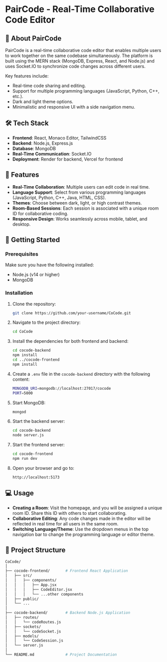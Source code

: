# PairCode - Real-Time Collaborative Code Editor

## 📖 About PairCode

PairCode is a real-time collaborative code editor that enables multiple users to work together on the same codebase simultaneously. The platform is built using the MERN stack (MongoDB, Express, React, and Node.js) and uses Socket.IO to synchronize code changes across different users.

Key features include:
- Real-time code sharing and editing.
- Support for multiple programming languages (JavaScript, Python, C++, etc.).
- Dark and light theme options.
- Minimalistic and responsive UI with a side navigation menu.

## 🛠️ Tech Stack

- **Frontend**: React, Monaco Editor, TailwindCSS
- **Backend**: Node.js, Express.js
- **Database**: MongoDB
- **Real-Time Communication**: Socket.IO
- **Deployment**: Render for backend, Vercel for frontend

## 🎯 Features

- **Real-Time Collaboration**: Multiple users can edit code in real time.
- **Language Support**: Select from various programming languages (JavaScript, Python, C++, Java, HTML, CSS).
- **Themes**: Choose between dark, light, or high contrast themes.
- **Room-Based Sessions**: Each session is associated with a unique room ID for collaborative coding.
- **Responsive Design**: Works seamlessly across mobile, tablet, and desktop.

## 🚀 Getting Started

### Prerequisites

Make sure you have the following installed:
- Node.js (v14 or higher)
- MongoDB

### Installation

1. Clone the repository:
    ```bash
    git clone https://github.com/your-username/CoCode.git
    ```

2. Navigate to the project directory:
    ```bash
    cd CoCode
    ```

3. Install the dependencies for both frontend and backend:
    ```bash
    cd cocode-backend
    npm install
    cd ../cocode-frontend
    npm install
    ```

4. Create a `.env` file in the `cocode-backend` directory with the following content:
    ```bash
    MONGODB_URI=mongodb://localhost:27017/cocode
    PORT=5000
    ```

5. Start MongoDB:
    ```bash
    mongod
    ```

6. Start the backend server:
    ```bash
    cd cocode-backend
    node server.js
    ```

7. Start the frontend server:
    ```bash
    cd cocode-frontend
    npm run dev
    ```

8. Open your browser and go to:
    ```
    http://localhost:5173
    ```

## 💻 Usage

- **Creating a Room**: Visit the homepage, and you will be assigned a unique room ID. Share this ID with others to start collaborating.
- **Collaborative Editing**: Any code changes made in the editor will be reflected in real time for all users in the same room.
- **Switching Language/Theme**: Use the dropdown menus in the top navigation bar to change the programming language or editor theme.

## 📂 Project Structure

```bash
CoCode/
│
├── cocode-frontend/       # Frontend React Application
│   ├── src/
│   │   ├── components/
│   │   │   ├── App.jsx
│   │   │   ├── CodeEditor.jsx
│   │   │   └── ...other components
│   ├── public/
│   └── ...
│
├── cocode-backend/        # Backend Node.js Application
│   ├── routes/
│   │   └── codeRoutes.js
│   ├── sockets/
│   │   └── codeSocket.js
│   ├── models/
│   │   └── CodeSession.js
│   └── server.js
│
└── README.md              # Project Documentation
